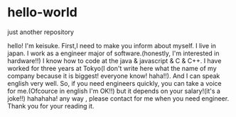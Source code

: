 # hello-world
just another repository

hello! I'm keisuke. First,I need to make you inform about myself.
I live in japan. I work as a engineer major of software.(honestly, I'm interested in hardware!!)
I know how to code at the java & javascript & C & C++.
I have worked for three years at Tokyo(I don't write here what the name of my company because it is biggest! everyone know! haha!!).
And I can speak english very well.
So, if you need engineers quickly, you can take a voice for me.(Ofcource in english I'm OK!!)
but it depends on your salary!(it's a joke!!)
hahahaha!
any way , please contact for me when you need engineer.
Thank you for your reading it.
